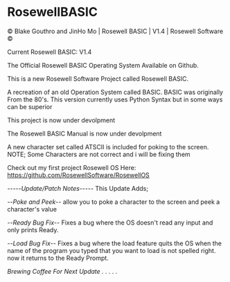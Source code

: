 # RosewellBASIC

© Blake Gouthro and JinHo Mo | Rosewell BASIC | V1.4 | Rosewell Software ©

Current Rosewell BASIC: V1.4

The Official Rosewell BASIC Operating System Available on Github.

This is a new Rosewell Software Project called Rosewell BASIC.

A recreation of an old Operation System called BASIC.
BASIC was originally From the 80's.
This version currently uses Python Syntax but in some ways can be superior

This project is now under devolpment

The Rosewell BASIC Manual is now under devolpment

A new character set called ATSCII is included for poking to the screen. NOTE; Some Characters are not correct and i will be fixing them

Check out my first project Rosewell OS Here:
https://github.com/RosewellSoftware/RosewellOS

-----*Update/Patch Notes*-----
This Update Adds;

--*Poke and Peek*-- allow you to poke a character to the screen and peek a character's value

--*Ready Bug Fix*-- Fixes a bug where the OS doesn't read any input and only prints Ready.

--*Load Bug Fix*-- Fixes a bug where the load feature quits the OS when the name of the program you typed that you want to load is not spelled right. now it returns to the Ready Prompt.

*Brewing Coffee For Next Update . . . . .*
